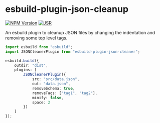 # esbuild-plugin-json-cleanup

[![NPM Version](https://img.shields.io/npm/v/esbuild-plugin-json-cleanup)](https://www.npmjs.com/package/esbuild-plugin-json-cleaner)
[![JSR](https://jsr.io/badges/@afcms/esbuild-plugin-json-cleaner)](https://jsr.io/@afcms/esbuild-plugin-json-cleaner)

An esbuild plugin to cleanup JSON files by changing the indentation and removing some top level tags.

```typescript
import esbuild from "esbuild";
import JSONCleanerPlugin from "esbuild-plugin-json-cleaner";

esbuild.build({
    outdir: "dist",
    plugins: [
        JSONCleanerPlugin({
            src: "src/data.json",
            out: "data.json",
            removeSchema: true,
            removeTags: ["tag1", "tag2"],
            minify: false,
            space: 2
        })
    ]
});
```

